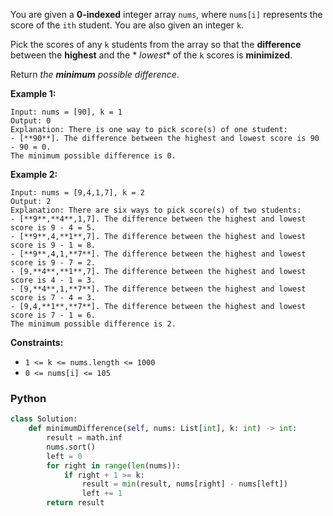 You are given a  **0-indexed**  integer array  `nums`, where  `nums[i]`  represents the score of the  `ith`  student.
You are also given an integer  `k`.

Pick the scores of any  `k`  students from the array so that the  **difference**  between the  **highest**  and the  *
*lowest**  of the  `k`  scores is  **minimized**.

Return  _the  **minimum**  possible difference_.

**Example 1:**

```
Input: nums = [90], k = 1
Output: 0
Explanation: There is one way to pick score(s) of one student:
- [**90**]. The difference between the highest and lowest score is 90 - 90 = 0.
The minimum possible difference is 0.
```

**Example 2:**

```
Input: nums = [9,4,1,7], k = 2
Output: 2
Explanation: There are six ways to pick score(s) of two students:
- [**9**,**4**,1,7]. The difference between the highest and lowest score is 9 - 4 = 5.
- [**9**,4,**1**,7]. The difference between the highest and lowest score is 9 - 1 = 8.
- [**9**,4,1,**7**]. The difference between the highest and lowest score is 9 - 7 = 2.
- [9,**4**,**1**,7]. The difference between the highest and lowest score is 4 - 1 = 3.
- [9,**4**,1,**7**]. The difference between the highest and lowest score is 7 - 4 = 3.
- [9,4,**1**,**7**]. The difference between the highest and lowest score is 7 - 1 = 6.
The minimum possible difference is 2.
```

**Constraints:**

- `1 <= k <= nums.length <= 1000`
- `0 <= nums[i] <= 105`

### Python

```py
class Solution:
    def minimumDifference(self, nums: List[int], k: int) -> int:
        result = math.inf
        nums.sort()
        left = 0
        for right in range(len(nums)):
            if right + 1 >= k:
                result = min(result, nums[right] - nums[left])
                left += 1
        return result
```